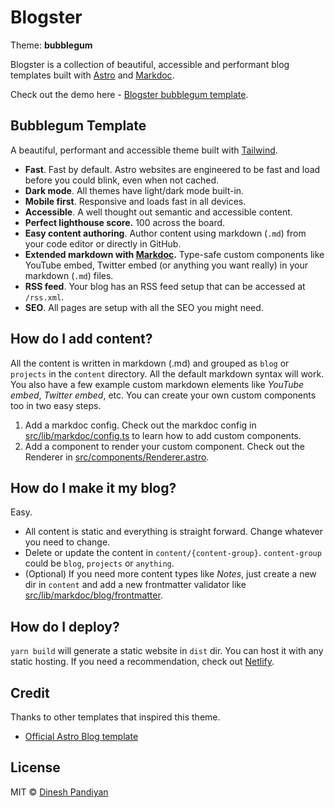 # Blogster

Theme: **bubblegum**

Blogster is a collection of beautiful, accessible and performant blog templates built with [Astro](https://astro.build) and [Markdoc](https://markdoc.dev).

Check out the demo here - [Blogster bubblegum template](https://blogster-bubblegum.netlify.app).

## Bubblegum Template

A beautiful, performant and accessible theme built with [Tailwind](https://tailwindcss.com).

-   **Fast**. Fast by default. Astro websites are engineered to be fast and load before you could blink, even when not cached.
-   **Dark mode**. All themes have light/dark mode built-in.
-   **Mobile first**. Responsive and loads fast in all devices.
-   **Accessible**. A well thought out semantic and accessible content.
-   **Perfect lighthouse score.** 100 across the board.
-   **Easy content authoring**. Author content using markdown (`.md`) from your code editor or directly in GitHub.
-   **Extended markdown with [Markdoc](https://markdoc.dev).** Type-safe custom components like YouTube embed, Twitter embed (or anything you want really) in your markdown (`.md`) files.
-   **RSS feed**. Your blog has an RSS feed setup that can be accessed at `/rss.xml`.
-   **SEO**. All pages are setup with all the SEO you might need.

## How do I add content?

All the content is written in markdown (.md) and grouped as `blog` or `projects` in the `content` directory. All the default markdown syntax will work. You also have a few example custom markdown elements like _YouTube embed_, _Twitter embed_, etc. You can create your own custom components too in two easy steps.

1. Add a markdoc config. Check out the markdoc config in [src/lib/markdoc/config.ts](src/lib/markdoc/config.ts) to learn how to add custom components.
2. Add a component to render your custom component. Check out the Renderer in [src/components/Renderer.astro](src/components/Renderer.astro).

## How do I make it my blog?

Easy.

-   All content is static and everything is straight forward. Change whatever you need to change.
-   Delete or update the content in `content/{content-group}`. `content-group` could be `blog`, `projects` or `anything`.
-   (Optional) If you need more content types like _Notes_, just create a new dir in `content` and add a new frontmatter validator like [src/lib/markdoc/blog/frontmatter](src/lib/markdoc/blog/frontmatter).

## How do I deploy?

`yarn build` will generate a static website in `dist` dir. You can host it with any static hosting. If you need a recommendation, check out [Netlify](netlify.com).

## Credit

Thanks to other templates that inspired this theme.

-   [Official Astro Blog template](https://github.com/withastro/astro/tree/main/examples/blog)

## License

MIT © [Dinesh Pandiyan](https://github.com/flexdinesh)
